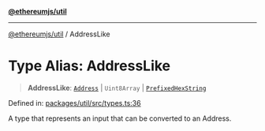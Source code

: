 [**@ethereumjs/util**](../README.md)

***

[@ethereumjs/util](../README.md) / AddressLike

# Type Alias: AddressLike

> **AddressLike**: [`Address`](../classes/Address.md) \| `Uint8Array` \| [`PrefixedHexString`](PrefixedHexString.md)

Defined in: [packages/util/src/types.ts:36](https://github.com/Dargon789/ethereumjs-monorepo/blob/master/packages/util/src/types.ts#L36)

A type that represents an input that can be converted to an Address.
